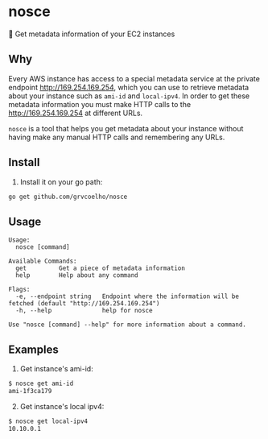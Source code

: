 # nosce
:postal_horn: Get metadata information of your EC2 instances

## Why

Every AWS instance has access to a special metadata service at the private endpoint http://169.254.169.254, which you can use to retrieve metadata about your instance such as `ami-id` and `local-ipv4`. In order to get these metadata information you must make HTTP calls to the http://169.254.169.254 at different URLs.

`nosce` is a tool that helps you get metadata about your instance without having make any manual HTTP calls and remembering any URLs.

## Install

1. Install it on your go path:

```sh
go get github.com/grvcoelho/nosce
```

## Usage

```
Usage:
  nosce [command]

Available Commands:
  get         Get a piece of metadata information
  help        Help about any command

Flags:
  -e, --endpoint string   Endpoint where the information will be fetched (default "http://169.254.169.254")
  -h, --help              help for nosce

Use "nosce [command] --help" for more information about a command.
```

## Examples

1. Get instance's ami-id:

```sh
$ nosce get ami-id
ami-1f3ca179
```

2. Get instance's local ipv4:

```sh
$ nosce get local-ipv4
10.10.0.1
```
